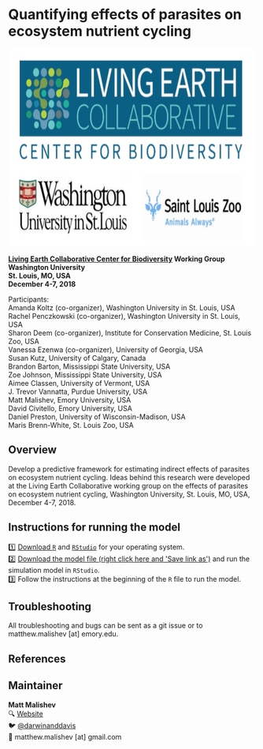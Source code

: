 # Quantifying effects of parasites on ecosystem nutrient cycling  
    
<img src="https://raw.githubusercontent.com/darwinanddavis/LECWorkingGroup/master/lec.jpeg" alt=" " width=1000 height=400>  

**[Living Earth Collaborative Center for Biodiversity](https://livingearthcollaborative.wustl.edu/) Working Group**    
**Washington University**    
**St. Louis, MO, USA**       
**December 4-7, 2018**       

Participants:  
Amanda Koltz (co-organizer), Washington University in St. Louis, USA  
Rachel Penczkowski (co-organizer), Washington University in St. Louis, USA  
Sharon Deem (co-organizer), Institute for Conservation Medicine, St. Louis Zoo, USA  
Vanessa Ezenwa (co-organizer), University of Georgia, USA  
Susan Kutz, University of Calgary, Canada   
Brandon Barton, Mississippi State University, USA  
Zoe Johnson, Mississippi State University, USA  
Aimee Classen, University of Vermont, USA  
J. Trevor Vannatta, Purdue University, USA  
Matt Malishev, Emory University, USA  
David Civitello, Emory University, USA  
Daniel Preston, University of Wisconsin-Madison, USA  
Maris Brenn-White, St. Louis Zoo, USA    

## Overview    

Develop a predictive framework for estimating indirect effects of parasites on ecosystem nutrient cycling. Ideas behind this research were developed at the Living Earth Collaborative working group on the effects of parasites on ecosystem nutrient cycling, Washington University, St. Louis, MO, USA, December 4-7, 2018.      

## Instructions for running the model    

:one: [Download `R`](https://cran.r-project.org/mirrors.html) and [`RStudio`](https://www.rstudio.com/products/rstudio/download/) for your operating system.        
:two: [Download the model file (right click here and 'Save link as')](https://github.com/darwinanddavis/LECWorkingGroup/raw/master/NPSI.R?raw=true) and run the simulation model in `RStudio`.  
:three: Follow the instructions at the beginning of the `R` file to run the model.        

## Troubleshooting  

All troubleshooting and bugs can be sent as a git issue or to matthew.malishev [at] emory.edu.     

## References  

## Maintainer  
**Matt Malishev**   
:mag: [Website](https://www.researchgate.net/profile/Matt_Malishev)    
:bird: [@darwinanddavis](https://twitter.com/darwinanddavis)  
:email: matthew.malishev [at] gmail.com    


